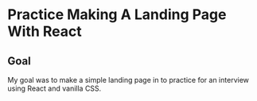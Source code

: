# Practice Making A Landing Page With React

## Goal

My goal was to make a simple landing page in to practice for an interview using React and vanilla CSS. 
